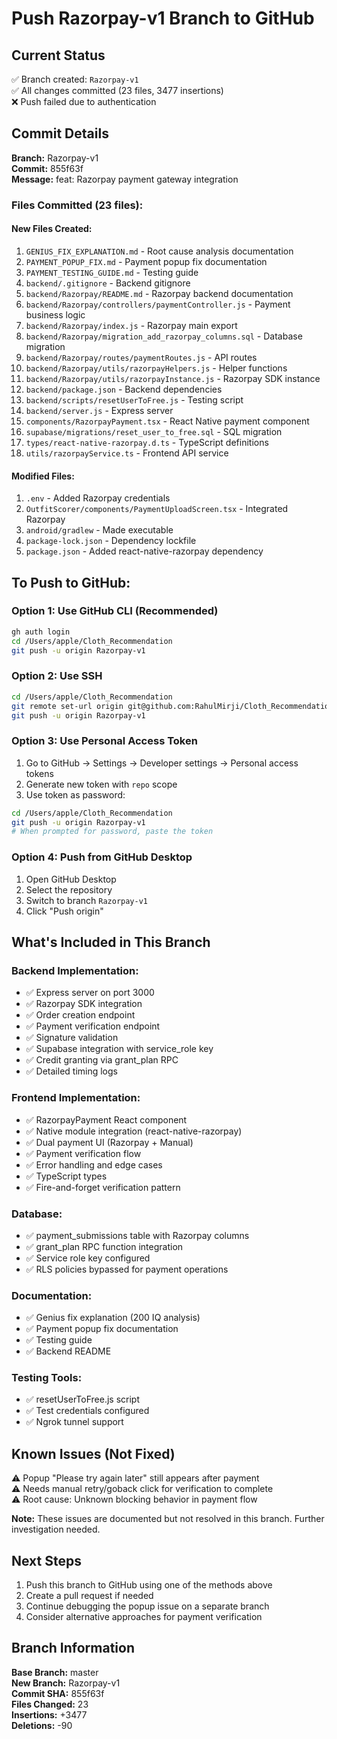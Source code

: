 # Push Razorpay-v1 Branch to GitHub

## Current Status
✅ Branch created: `Razorpay-v1`  
✅ All changes committed (23 files, 3477 insertions)  
❌ Push failed due to authentication

## Commit Details
**Branch:** Razorpay-v1  
**Commit:** 855f63f  
**Message:** feat: Razorpay payment gateway integration

### Files Committed (23 files):

#### New Files Created:
1. `GENIUS_FIX_EXPLANATION.md` - Root cause analysis documentation
2. `PAYMENT_POPUP_FIX.md` - Payment popup fix documentation
3. `PAYMENT_TESTING_GUIDE.md` - Testing guide
4. `backend/.gitignore` - Backend gitignore
5. `backend/Razorpay/README.md` - Razorpay backend documentation
6. `backend/Razorpay/controllers/paymentController.js` - Payment business logic
7. `backend/Razorpay/index.js` - Razorpay main export
8. `backend/Razorpay/migration_add_razorpay_columns.sql` - Database migration
9. `backend/Razorpay/routes/paymentRoutes.js` - API routes
10. `backend/Razorpay/utils/razorpayHelpers.js` - Helper functions
11. `backend/Razorpay/utils/razorpayInstance.js` - Razorpay SDK instance
12. `backend/package.json` - Backend dependencies
13. `backend/scripts/resetUserToFree.js` - Testing script
14. `backend/server.js` - Express server
15. `components/RazorpayPayment.tsx` - React Native payment component
16. `supabase/migrations/reset_user_to_free.sql` - SQL migration
17. `types/react-native-razorpay.d.ts` - TypeScript definitions
18. `utils/razorpayService.ts` - Frontend API service

#### Modified Files:
1. `.env` - Added Razorpay credentials
2. `OutfitScorer/components/PaymentUploadScreen.tsx` - Integrated Razorpay
3. `android/gradlew` - Made executable
4. `package-lock.json` - Dependency lockfile
5. `package.json` - Added react-native-razorpay dependency

## To Push to GitHub:

### Option 1: Use GitHub CLI (Recommended)
```bash
gh auth login
cd /Users/apple/Cloth_Recommendation
git push -u origin Razorpay-v1
```

### Option 2: Use SSH
```bash
cd /Users/apple/Cloth_Recommendation
git remote set-url origin git@github.com:RahulMirji/Cloth_Recommendation.git
git push -u origin Razorpay-v1
```

### Option 3: Use Personal Access Token
1. Go to GitHub → Settings → Developer settings → Personal access tokens
2. Generate new token with `repo` scope
3. Use token as password:
```bash
cd /Users/apple/Cloth_Recommendation
git push -u origin Razorpay-v1
# When prompted for password, paste the token
```

### Option 4: Push from GitHub Desktop
1. Open GitHub Desktop
2. Select the repository
3. Switch to branch `Razorpay-v1`
4. Click "Push origin"

## What's Included in This Branch

### Backend Implementation:
- ✅ Express server on port 3000
- ✅ Razorpay SDK integration
- ✅ Order creation endpoint
- ✅ Payment verification endpoint
- ✅ Signature validation
- ✅ Supabase integration with service_role key
- ✅ Credit granting via grant_plan RPC
- ✅ Detailed timing logs

### Frontend Implementation:
- ✅ RazorpayPayment React component
- ✅ Native module integration (react-native-razorpay)
- ✅ Dual payment UI (Razorpay + Manual)
- ✅ Payment verification flow
- ✅ Error handling and edge cases
- ✅ TypeScript types
- ✅ Fire-and-forget verification pattern

### Database:
- ✅ payment_submissions table with Razorpay columns
- ✅ grant_plan RPC function integration
- ✅ Service role key configured
- ✅ RLS policies bypassed for payment operations

### Documentation:
- ✅ Genius fix explanation (200 IQ analysis)
- ✅ Payment popup fix documentation
- ✅ Testing guide
- ✅ Backend README

### Testing Tools:
- ✅ resetUserToFree.js script
- ✅ Test credentials configured
- ✅ Ngrok tunnel support

## Known Issues (Not Fixed)
⚠️ Popup "Please try again later" still appears after payment  
⚠️ Needs manual retry/goback click for verification to complete  
⚠️ Root cause: Unknown blocking behavior in payment flow  

**Note:** These issues are documented but not resolved in this branch. Further investigation needed.

## Next Steps

1. Push this branch to GitHub using one of the methods above
2. Create a pull request if needed
3. Continue debugging the popup issue on a separate branch
4. Consider alternative approaches for payment verification

## Branch Information

**Base Branch:** master  
**New Branch:** Razorpay-v1  
**Commit SHA:** 855f63f  
**Files Changed:** 23  
**Insertions:** +3477  
**Deletions:** -90
